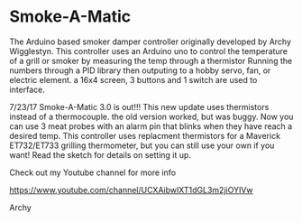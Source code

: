 # Smoke-A-Matic
The Arduino based smoker damper controller originally developed by Archy Wigglestyn.
This controller uses an Arduino uno to control the temperature of a grill or smoker by measuring the temp through a thermistor 
Running the numbers through a PID library then outputing to a hobby servo, fan, or electric element.
a 16x4 screen, 3 buttons and 1 switch are used to interface.

7/23/17
Smoke-A-Matic 3.0 is out!!!
This new update uses thermistors instead of a thermocouple. the old version worked, but was buggy.
Now you can use 3 meat probes with an alarm pin that blinks when they have reach a desired temp.
This controller uses replacment thermistors for a Maverick ET732/ET733 grilling thermometer, but you can still use 
your own if you want!
Read the sketch for details on setting it up.

Check out my Youtube channel for more info

https://www.youtube.com/channel/UCXAibwIXT1dGL3m2jiOYIVw

Archy


